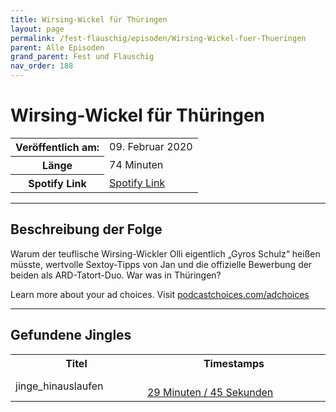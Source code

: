 ```yaml
---
title: Wirsing-Wickel für Thüringen
layout: page
permalink: /fest-flauschig/episoden/Wirsing-Wickel-fuer-Thueringen
parent: Alle Episoden
grand_parent: Fest und Flauschig
nav_order: 188
---
```


# Wirsing-Wickel für Thüringen
<table class="resp-table dcf-table dcf-table-responsive dcf-table-bordered dcf-table-striped dcf-w-100%">
                    <tbody>
                        <tr>
                            <th scope="row">Veröffentlich am:</th>
                            <td data-label="Veröffentlich am:">09. Februar 2020</td>
                        </tr>
                        <tr>
                            <th scope="row">Länge </th>
                            <td data-label="Länge ">74 Minuten</td>
                        </tr><tr>
                                <th scope="row">Spotify Link</th>
                                <td data-label="Spotify Link"><a href="https://open.spotify.com/episode/0VlDe8QYXpF6h1PjdIvlIC">Spotify Link</a></td>
                            </tr></tbody>
                </table>

***

## Beschreibung der Folge

<div>
Warum der teuflische Wirsing-Wickler Olli eigentlich „Gyros Schulz“ heißen müsste, wertvolle Sextoy-Tipps von Jan und die offizielle Bewerbung der beiden als ARD-Tatort-Duo. War was in Thüringen?<p> </p><p>Learn more about your ad choices. Visit <a href="https://podcastchoices.com/adchoices">podcastchoices.com/adchoices</a></p>  
</div>

***

## Gefundene Jingles

<table style="display: table;">
                                    <tr>
                                        <th class="tableColumnTitle">Titel</th>
                                        <th class="tableColumnTimestamps">Timestamps</th>
                                    </tr>
                                    <tr>
                                <td markdown="span"  class="tableColumnTitle">jinge_hinauslaufen</td>
                                <td markdown="span" class="tableColumnTimestamps">
                                <br>
                                <a href="https://open.spotify.com/episode/0VlDe8QYXpF6h1PjdIvlIC?t=1785">
                                29 Minuten / 45 Sekunden</a>
                                </td></tr></table>